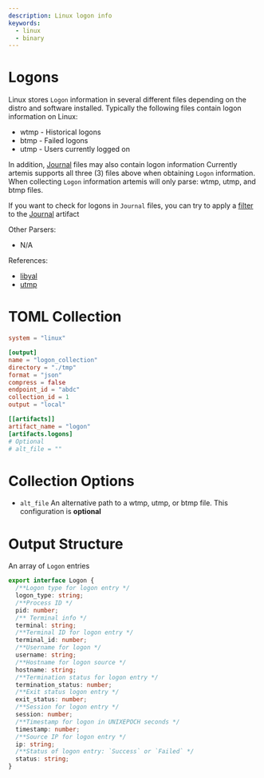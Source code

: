 ```yaml
---
description: Linux logon info 
keywords:
  - linux
  - binary
---
```


# Logons

Linux stores `Logon` information in several different files depending on the
distro and software installed. Typically the following files contain logon
information on Linux:

- wtmp - Historical logons
- btmp - Failed logons
- utmp - Users currently logged on

In addition, [Journal](./journals.md) files may also contain logon information
Currently artemis supports all three (3) files above when obtaining `Logon`
information. When collecting `Logon` information artemis will only parse: wtmp,
utmp, and btmp files.

If you want to check for logons in `Journal` files, you can try to apply a
[filter](../../Intro/Scripting/filterscripts.md) to the [Journal](./journals.md)
artifact

Other Parsers:

- N/A

References:

- [libyal](https://github.com/libyal/dtformats/blob/main/documentation/Utmp%20login%20records%20format.asciidoc)
- [utmp](https://man7.org/linux/man-pages/man5/utmp.5.html)

# TOML Collection

```toml
system = "linux"

[output]
name = "logon_collection"
directory = "./tmp"
format = "json"
compress = false
endpoint_id = "abdc"
collection_id = 1
output = "local"

[[artifacts]]
artifact_name = "logon"
[artifacts.logons]
# Optional
# alt_file = ""
```

# Collection Options

- `alt_file` An alternative path to a wtmp, utmp, or btmp file. This
  configuration is **optional**

# Output Structure

An array of `Logon` entries

```typescript
export interface Logon {
  /**Logon type for logon entry */
  logon_type: string;
  /**Process ID */
  pid: number;
  /** Terminal info */
  terminal: string;
  /**Terminal ID for logon entry */
  terminal_id: number;
  /**Username for logon */
  username: string;
  /**Hostname for logon source */
  hostname: string;
  /**Termination status for logon entry */
  termination_status: number;
  /**Exit status logon entry */
  exit_status: number;
  /**Session for logon entry */
  session: number;
  /**Timestamp for logon in UNIXEPOCH seconds */
  timestamp: number;
  /**Source IP for logon entry */
  ip: string;
  /**Status of logon entry: `Success` or `Failed` */
  status: string;
}
```
